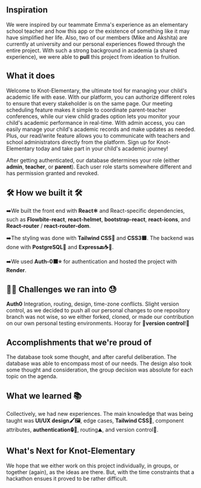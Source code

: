## Inspiration

We were inspired by our teammate Emma's experience as an elementary school teacher and how this app or the existence of something like it may have simplified her life. Also, two of our members (Mike and Akshita) are currently at university and our personal experiences flowed through the entire project. With such a strong background in academia (a shared experience), we were able to **pull** this project from ideation to fruition.

## What it does

Welcome to Knot-Elementary, the ultimate tool for managing your child's academic life with ease. With our platform, you can authorize different roles to ensure that every stakeholder is on the same page. Our meeting scheduling feature makes it simple to coordinate parent-teacher conferences, while our view child grades option lets you monitor your child's academic performance in real-time. With admin access, you can easily manage your child's academic records and make updates as needed. Plus, our read/write feature allows you to communicate with teachers and school administrators directly from the platform. Sign up for Knot-Elementary today and take part in your child's academic journey!

After getting authenticated, our database determines your role (either **admin**, **teacher**, or **parent**). Each user role starts somewhere different and has permission granted and revoked.

## 🛠️ How we built it 🛠️

➡️We built the front end with **React⚛️** and React-specific dependencies, such as __Flowbite-react__, __react-helmet__,  __bootstrap-react__,  __react-icons__, and __React-router__ / __react-router-dom__.

➡️The styling was done with **Tailwind CSS🌊** and **CSS3🟦**. The backend was done with **PostgreSQL🐘** and **Express🔙☕📜**. 

➡️We used **Auth-0⬛⭐** for authentication and hosted the project with **Render**.

## 😵‍💫 Challenges we ran into 😓

__Auth0__ Integration, routing, design, time-zone conflicts. Slight version control, as we decided to push all our personal changes to one repository branch was not wise, so we either forked, cloned, or made our contribution on our own personal testing environments. Hooray for 🌟**version control**!🎊

## Accomplishments that we're proud of

The database took some thought, and after careful deliberation. The database was able to encompass most of our needs. The design also took some thought and consideration, the group decision was absolute for each topic on the agenda.

## What we learned 📚

Collectively, we had new experiences. The main knowledge that was being taught was **UI/UX design🖌️🖼️**, edge cases, **Tailwind CSS🌊**, component attributes, **authentication🔒🔑**, routing⛰️, and version control👾.

## What's Next for Knot-Elementary

We hope that we either work on this project individually, in groups, or together (again), as the ideas are there. But, with the time constraints that a hackathon ensues it proved to be rather difficult.
